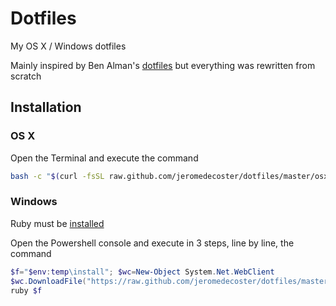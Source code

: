 Dotfiles
========

My OS X / Windows dotfiles

Mainly inspired by Ben Alman's <a href="https://github.com/cowboy/dotfiles" target="_blank">dotfiles</a> but everything was rewritten from scratch

## Installation
### OS X

Open the Terminal and execute the command

```bash
bash -c "$(curl -fsSL raw.github.com/jeromedecoster/dotfiles/master/osx/install)" && source ~/.bash_profile
```

### Windows

Ruby must be <a target="_new" href="http://rubyinstaller.org">installed</a>

Open the Powershell console and execute in 3 steps, line by line, the command

```powershell
$f="$env:temp\install"; $wc=New-Object System.Net.WebClient
$wc.DownloadFile("https://raw.github.com/jeromedecoster/dotfiles/master/bin/install",$f)
ruby $f
```
